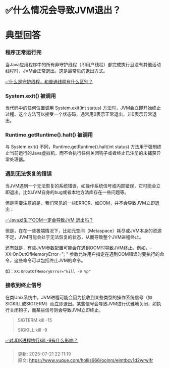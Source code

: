 # ✅什么情况会导致JVM退出？

# 典型回答


### 程序正常运行完


当Java应用程序中的所有非守护线程（即用户线程）都完成执行且没有其他活动线程时，JVM会正常退出。这是最常见的退出方式。



[✅什么是守护线程，和普通线程有什么区别？](https://www.yuque.com/hollis666/oolnrs/dlg6vw)



### System.exit() 被调用
当代码中的任何位置调用 System.exit(int status) 方法时，JVM会立即开始终止过程。这个方法可以接受一个状态码，通常用0表示正常退出，非0表示异常退出。



### Runtime.getRuntime().halt() 被调用
与 System.exit() 不同，Runtime.getRuntime().halt(int status) 方法用于强制终止当前运行的Java虚拟机，而不会执行任何关闭钩子或者终止已注册的未捕获异常处理器。



### 遇到无法恢复的错误
当JVM遇到一个无法恢复的系统错误，如操作系统信号或内部错误，它可能会立即退出。比如JVM自身的bug或者本地方法库存在一些问题等。



但是需要注意的是，我们常见的一些ERROR，如OOM，并不会导致JVM立即退出：



[✅Java发生了OOM一定会导致JVM 退出吗？](https://www.yuque.com/hollis666/oolnrs/fsnk2a6xdyhqfvf7)



但是，在在一些极端情况下，比如元空间（Metaspace）耗尽或JVM本身的资源不足，JVM可能会处于无法恢复的状态，从而导致整个JVM进程终止。



还有就是，有些JVM参数配置可能会在遇到OOM时导致JVM终止。例如，-XX:OnOutOfMemoryError="<cmd args>; <cmd args>" 参数允许用户指定在遇到OOM错误时要执行的命令，这些命令可以包括终止JVM的命令。



如：`XX:OnOutOfMemoryError="kill -9 %p"`



### 接收到终止信号
在类Unix系统中，JVM进程可能会因为接收到某些类型的操作系统信号（如SIGKILL或SIGTERM）而立即退出。某些信号会导致JVM进行优雅地关闭，如执行关闭钩子，而某些信号则会导致JVM立即终止。



> SIGTERM:kill -15 
>
> SIGKILL:kill -9 
>



[✅对JDK进程执行kill -9有什么影响？](https://www.yuque.com/hollis666/oolnrs/kmlq81)

### 




> 更新: 2025-07-21 22:11:19  
> 原文: <https://www.yuque.com/hollis666/oolnrs/eimtbcv1d2wrwifr>